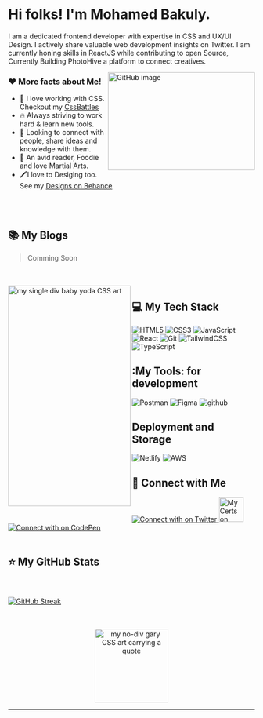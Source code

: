 # Hi folks! I'm Mohamed Bakuly.

<p>I am a dedicated frontend developer with expertise in CSS and UX/UI Design. I actively share valuable web development insights on Twitter. I am currently honing skills in ReactJS while contributing to open Source, Currently Building PhotoHive a platform to connect creatives.</p>

<img src="https://github.com/MOHAMEDBAKULY/MOHAMEDBAKULY/assets/119895383/e8539885-f8e1-420d-807a-a077a041472e" align="right" alt="GitHub image" style="height:200px; width:300px"/>

### :heart: More facts about Me!

- 💜 I love working with CSS. Checkout my [CssBattles](https://cssbattle.dev/player/mohamedbakuly)
- 🔥 Always striving to work hard & learn new tools.
- 👯 Looking to connect with people, share ideas and knowledge with them.
- 📕 An avid reader, Foodie and love Martial Arts.
- 🖍️I love to Desiging too. See my [Designs on Behance](https://www.behance.net/bakulybakulain)

<br/>
<br/>

## :books: My Blogs

> Comming Soon

<br/>
<br/>

<img src="https://github.com/MOHAMEDBAKULY/MOHAMEDBAKULY/assets/119895383/b5bb81ac-e561-4401-9be3-241508942f0d" align="left" alt="my single div baby yoda CSS art" style=" height:450px; width:250px"/>

## :computer: My Tech Stack

![HTML5](https://img.shields.io/badge/HTML5-E34F26?style=for-the-badge&logo=HTML5&logoColor=white)
![CSS3](https://img.shields.io/badge/CSS3-1572B6?style=for-the-badge&logo=CSS3&logoColor=white)
![JavaScript](https://img.shields.io/badge/JavaScript-F7DF1E?style=for-the-badge&logo=JavaScript&logoColor=white)
![React](https://img.shields.io/badge/React-61DAFB?style=for-the-badge&logo=React&logoColor=white)
![Git](https://img.shields.io/badge/Git-F05032?style=for-the-badge&logo=Git&logoColor=white)
![TailwindCSS](https://img.shields.io/badge/Tailwind%20CSS-3490dc?style=for-the-badge&logo=TailwindCSS&logoColor=white)
![TypeScript](https://img.shields.io/badge/TypeScript-007ACC?style=for-the-badge&logo=TypeScript&logoColor=white)

## :My Tools: for development

![Postman](https://img.shields.io/badge/Postman-FF6C37?style=for-the-badge&logo=postman&logoColor=white)
![Figma](https://img.shields.io/badge/figma-%23F24E1E.svg?style=for-the-badge&logo=figma&logoColor=white)
![github](https://img.shields.io/badge/GitHub-000000?style=for-the-badge&logo=GitHub&logoColor=white)

## Deployment and Storage
![Netlify](https://img.shields.io/badge/netlify-%23000000.svg?style=for-the-badge&logo=netlify&logoColor=#00C7B7)
![AWS](https://img.shields.io/badge/AWS-%23FF9900.svg?style=for-the-badge&logo=amazon-aws&logoColor=white)




## :pushpin: Connect with Me

<a href="https://twitter.com/mohamedbakuly">
  <img src="https://img.shields.io/badge/Twitter-1DA1F2?style=for-the-badge&logo=Twitter&logoColor=white" alt="Connect with on Twitter"/>
</a>

<a href="https://www.coursera.org/user/c8c0dc354187588ccbc6c4498b5481e1">
<img src="https://github.com/MOHAMEDBAKULY/MOHAMEDBAKULY/assets/119895383/3a93c05d-719b-44ea-bdaf-e95f8957532b"  height="50px" width="50px"alt="My Certs on Coursera")
</a>

<a href="https://cssbattle.dev/player/mohamedbakuly">
  <img src="https://img.shields.io/badge/CodePen-000000?style=for-the-badge&logo=CodePen&logoColor=white" alt="Connect with on CodePen"/>
</a>


<br/>
<br/>

## :star: My GitHub Stats

<br/> <br/>
[![GitHub Streak](https://streak-stats.demolab.com/?user=MOHAMEDBAKULY)](https://git.io/streak-stats)

<br/>
<br/>


<div align="center">
<img src="https://github.com/MOHAMEDBAKULY/MOHAMEDBAKULY/assets/119895383/a6403827-9395-4e46-af88-c3474713fbe8" alt="my no-div gary CSS art carrying a quote" style=" height:150px;">
</div>

<hr/>
